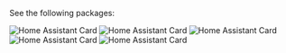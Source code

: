 See the following packages:

<img src="https://github.com/skalavala/smarthome/blob/master/packages/ha.jpg" alt="Home Assistant Card" />

<img src="https://github.com/skalavala/smarthome/blob/master/packages/ha.jpg" alt="Home Assistant Card" />

<img src="https://github.com/skalavala/smarthome/blob/master/packages/ha.jpg" alt="Home Assistant Card" />

<img src="https://github.com/skalavala/smarthome/blob/master/packages/ha.jpg" alt="Home Assistant Card" />

<img src="https://github.com/skalavala/smarthome/blob/master/packages/ha.jpg" alt="Home Assistant Card" />
